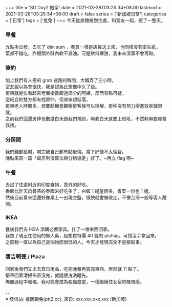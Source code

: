 +++
title = 'SG Day2 搬家'
date = 2021-03-28T03:25:34+08:00
lastmod = 2021-03-28T03:25:34+08:00
draft = false
series = ['新加坡日常']
categories = ['日常']
tags = ['批兔']
+++
今天從旅館搬到住處，和室友一起，搬了一整天。<br>
### 早餐
九點多出發，去吃了 dim sum ，餐具一樣是店員送上來，也同樣沒有衛生紙。<br>
菜都不錯吃，炸饅頭外酥內軟不漏油。可是飲料爆甜，我未來沒事不會再點。<br>
### 簽約
加上我們有人搭的 grab 迷路的時間，大概弄了三小時。<br>
室友說以為會很快，我是認為比想像中久了些。<br>
房東就是位看起來老實指數超過滿分的阿姨，反而有點可疑。<br>
這紙合約雙方都有找房仲，但效率超低落。<br>
房東老人時間多，想要趁機會觀察房客我可以理解，房仲沒有努力增進效率就很謎。<br>
之前我們這邊房仲也數度白天跟我們視訊，啊我白天就要上班吼，不然幹麻要你幫我找。<br>
### 分房間
我們錢都亂喊，喊完我自己都有點後悔，當下好像不太理智。<br>
晚點來寫一篇「匈牙利演算法與分租協定」好了。~再立 flag 啊~<br>
### 午餐
去試了住處附近的印度食物，意外的好吃。<br>
香飯比昨天肉骨茶的泰國米好吃多了，白飯 1 鍟量很多，青菜一份也 1 鍟。<br>
然後目前看來這邊好像桌上一出現空盤，很快就會被收走，不像台灣一般等客人離開。<br>
### IKEA
餐後我們去 IKEA 添購必要家具。扛了一堆東西回家。<br>
我買了現正在使用的懶人桌，超想買特價 40 鍟的 plufsig，可惜沒手拿回來。<br>
之前我一直以為自己是個物慾很低的人，今天才發現完全不是那回事。<br>
### 唐吉軻德 / Plaza
回家後我們又出去買日用品，吃完晚餐再買完東西，居然就 11 點了。<br>
搭車回家清掃佈置沒完，就隨便洗洗睡先。<br>
佈置過程中發現，我可能會成為殺蟲擔當，一種繼續住女宿的既視感。<br>
<br>
--<br>
※ 發信站: 批踢踢兔(ptt2.cc), 來自: xxx.xxx.xxx.xxx (新加坡)<br>

